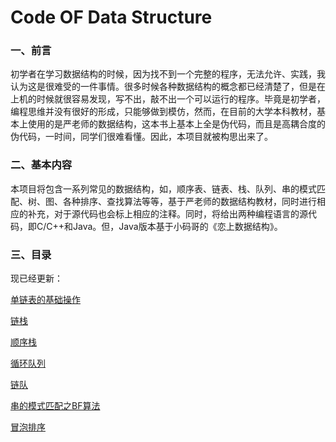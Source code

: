 # Code OF Data Structure

### 一、前言

​	初学者在学习数据结构的时候，因为找不到一个完整的程序，无法允许、实践，我认为这是很难受的一件事情。很多时候各种数据结构的概念都已经清楚了，但是在上机的时候就很容易发现，写不出，敲不出一个可以运行的程序。毕竟是初学者，编程思维并没有很好的形成，只能够做到模仿，然而，在目前的大学本科教材，基本上使用的是严老师的数据结构，这本书上基本上全是伪代码，而且是高耦合度的伪代码，一时间，同学们很难看懂。因此，本项目就被构思出来了。



### 二、基本内容

​	本项目将包含一系列常见的数据结构，如，顺序表、链表、栈、队列、串的模式匹配、树、图、各种排序、查找算法等等，基于严老师的数据结构教材，同时进行相应的补充，对于源代码也会标上相应的注释。同时，将给出两种编程语言的源代码，即C/C++和Java。但，Java版本基于小码哥的《恋上数据结构》。



### 三、目录

现已经更新：

[单链表的基础操作](https://github.com/CN-xiaoxiao/CodesOFDataStructure/tree/main/C-and-C%2B%2B/链表/单链表)

[链栈](https://github.com/CN-xiaoxiao/CodesOFDataStructure/tree/main/C-and-C%2B%2B/栈/链栈)

[顺序栈](https://github.com/CN-xiaoxiao/CodesOFDataStructure/tree/main/C-and-C%2B%2B/栈/顺序栈)

[循环队列](https://github.com/CN-xiaoxiao/CodesOFDataStructure/tree/main/C-and-C%2B%2B/队列/循环队列)

[链队](https://github.com/CN-xiaoxiao/CodesOFDataStructure/tree/main/C-and-C%2B%2B/队列/链队)

[串的模式匹配之BF算法](https://github.com/CN-xiaoxiao/CodesOFDataStructure/tree/main/C-and-C%2B%2B/串/BF算法)

[冒泡排序](https://github.com/CN-xiaoxiao/CodesOFDataStructure/tree/main/C-and-C%2B%2B/排序/冒泡排序)
